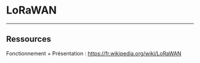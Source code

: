 # LoRaWAN

---

## Ressources

Fonctionnement + Présentation : https://fr.wikipedia.org/wiki/LoRaWAN
